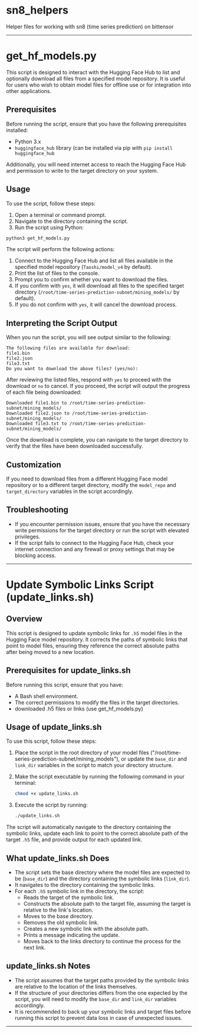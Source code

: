 # sn8_helpers
Helper files for working with sn8 (time series prediction) on bittensor

---

# get_hf_models.py

This script is designed to interact with the Hugging Face Hub to list and optionally download all files from a specified model repository. It is useful for users who wish to obtain model files for offline use or for integration into other applications.

## Prerequisites

Before running the script, ensure that you have the following prerequisites installed:

- Python 3.x
- `huggingface_hub` library (can be installed via pip with
  ```pip install huggingface_hub```

Additionally, you will need internet access to reach the Hugging Face Hub and permission to write to the target directory on your system.

## Usage

To use the script, follow these steps:

1. Open a terminal or command prompt.
2. Navigate to the directory containing the script.
3. Run the script using Python:

```bash
python3 get_hf_models.py
```

The script will perform the following actions:

1. Connect to the Hugging Face Hub and list all files available in the specified model repository (`Taoshi/model_v4` by default).
2. Print the list of files to the console.
3. Prompt you to confirm whether you want to download the files.
4. If you confirm with `yes`, it will download all files to the specified target directory (`/root/time-series-prediction-subnet/mining_models/` by default).
5. If you do not confirm with `yes`, it will cancel the download process.

## Interpreting the Script Output

When you run the script, you will see output similar to the following:

```
The following files are available for download:
file1.bin
file2.json
file3.txt
Do you want to download the above files? (yes/no):
```

After reviewing the listed files, respond with `yes` to proceed with the download or `no` to cancel. If you proceed, the script will output the progress of each file being downloaded:

```
Downloaded file1.bin to /root/time-series-prediction-subnet/mining_models/
Downloaded file2.json to /root/time-series-prediction-subnet/mining_models/
Downloaded file3.txt to /root/time-series-prediction-subnet/mining_models/
```

Once the download is complete, you can navigate to the target directory to verify that the files have been downloaded successfully.

## Customization

If you need to download files from a different Hugging Face model repository or to a different target directory, modify the `model_repo` and `target_directory` variables in the script accordingly.

## Troubleshooting

- If you encounter permission issues, ensure that you have the necessary write permissions for the target directory or run the script with elevated privileges.
- If the script fails to connect to the Hugging Face Hub, check your internet connection and any firewall or proxy settings that may be blocking access.

---


# Update Symbolic Links Script (update_links.sh)

## Overview

This script is designed to update symbolic links for `.h5` model files in the Hugging Face model repository. It corrects the paths of symbolic links that point to model files, ensuring they reference the correct absolute paths after being moved to a new location.

## Prerequisites for update_links.sh

Before running this script, ensure that you have:

- A Bash shell environment.
- The correct permissions to modify the files in the target directories.
- downloaded .h5 files or links (use get_hf_models.py)

## Usage of update_links.sh

To use this script, follow these steps:

1. Place the script in the root directory of your model files ("/root/time-series-prediction-subnet/mining_models"), or update the `base_dir` and `link_dir` variables in the script to match your directory structure.
2. Make the script executable by running the following command in your terminal:

    ```bash
    chmod +x update_links.sh
    ```

3. Execute the script by running:

    ```bash
    ./update_links.sh
    ```

The script will automatically navigate to the directory containing the symbolic links, update each link to point to the correct absolute path of the target `.h5` file, and provide output for each updated link.

## What update_links.sh Does

- The script sets the base directory where the model files are expected to be (`base_dir`) and the directory containing the symbolic links (`link_dir`).
- It navigates to the directory containing the symbolic links.
- For each `.h5` symbolic link in the directory, the script:
  - Reads the target of the symbolic link.
  - Constructs the absolute path to the target file, assuming the target is relative to the link's location.
  - Moves to the base directory.
  - Removes the old symbolic link.
  - Creates a new symbolic link with the absolute path.
  - Prints a message indicating the update.
  - Moves back to the links directory to continue the process for the next link.

## update_links.sh Notes

- The script assumes that the target paths provided by the symbolic links are relative to the location of the links themselves.
- If the structure of your directories differs from the one expected by the script, you will need to modify the `base_dir` and `link_dir` variables accordingly.
- It is recommended to back up your symbolic links and target files before running this script to prevent data loss in case of unexpected issues.

---
